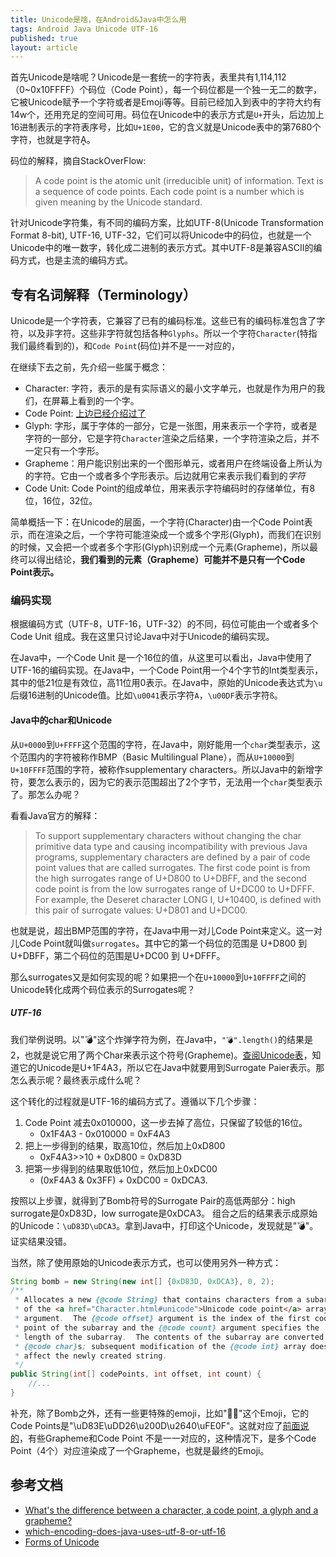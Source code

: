 ```yaml
---
title: Unicode是啥，在Android&Java中怎么用
tags: Android Java Unicode UTF-16
published: true
layout: article
---
```


首先Unicode是啥呢？Unicode是一套统一的字符表，表里共有1,114,112（0~0x10FFFF）个码位（Code Point），每一个码位都是一个独一无二的数字，它被Unicode赋予一个字符或者是Emoji等等。目前已经加入到表中的字符大约有14w个，还用充足的空间可用。码位在Unicode中的表示方式是`U+`开头，后边加上16进制表示的字符表序号，比如`U+1E00`，它的含义就是Unicode表中的第7680个字符，也就是字符Ḁ。

<!--more-->

码位的解释，摘自StackOverFlow:
> A code point is the atomic unit (irreducible unit) of information. Text is a sequence of code points. Each code point is a number which is given meaning by the Unicode standard.

针对Unicode字符集，有不同的编码方案，比如UTF-8(Unicode Transformation Format 8-bit), UTF-16, UTF-32，它们可以将Unicode中的码位，也就是一个Unicode中的唯一数字，转化成二进制的表示方式。其中UTF-8是兼容ASCII的编码方式，也是主流的编码方式。


## 专有名词解释（Terminology）
Unicode是一个字符表，它兼容了已有的编码标准。这些已有的编码标准包含了字符，以及非字符。这些非字符就包括各种`Glyphs`。所以一个字符`Character`(特指我们最终看到的)，和`Code Point`(码位)并不是一一对应的，

在继续下去之前，先介绍一些属于概念：
* Character: 字符，表示的是有实际语义的最小文字单元，也就是作为用户的我们，在屏幕上看到的一个字。
* Code Point: [上边已经介绍过了](#unicode是啥在java中怎么用)
* Glyph: 字形，属于字体的一部分，它是一张图，用来表示一个字符，或者是字符的一部分，它是字符`Character`渲染之后结果，一个字符渲染之后，并不一定只有一个字形。
* Grapheme：用户能识别出来的一个图形单元，或者用户在终端设备上所认为的字符。它由一个或者多个字形表示。后边就用它来表示我们看到的*字符*
* Code Unit: Code Point的组成单位，用来表示字符编码时的存储单位，有8位，16位，32位。

简单概括一下：在Unicode的层面，一个字符(Character)由一个Code Point表示，而在渲染之后，一个字符可能渲染成一个或多个字形(Glyph)，而我们在识别的时候，又会把一个或者多个字形(Glyph)识别成一个元素(Grapheme)，所以最终可以得出结论，**我们看到的元素（Grapheme）可能并不是只有一个Code Point表示。**

### 编码实现
根据编码方式（UTF-8，UTF-16，UTF-32）的不同，码位可能由一个或者多个Code Unit 组成。我在这里只讨论Java中对于Unicode的编码实现。

在Java中，一个Code Unit 是一个16位的值，从这里可以看出，Java中使用了UTF-16的编码实现。在Java中，一个Code Point用一个4个字节的Int类型表示，其中的低21位是有效位，高11位用0表示。在Java中，原始的Unicode表达式为`\u`后缀16进制的Unicode值。比如`\u0041`表示字符`A`，`\u00DF`表示字符`ß`。

#### Java中的char和Unicode
从`U+0000`到`U+FFFF`这个范围的字符，在Java中，刚好能用一个`char`类型表示，这个范围内的字符被称作BMP（Basic Multilingual Plane），而从`U+10000`到`U+10FFFF`范围的字符，被称作supplementary characters。所以Java中的新增字符，要怎么表示的，因为它的表示范围超出了2个字节，无法用一个`char`类型表示了。那怎么办呢？

看看Java官方的解释：

>To support supplementary characters without changing the char primitive data type and causing incompatibility with previous Java programs, supplementary characters are defined by a pair of code point values that are called surrogates. The first code point is from the high surrogates range of U+D800 to U+DBFF, and the second code point is from the low surrogates range of U+DC00 to U+DFFF. For example, the Deseret character LONG I, U+10400, is defined with this pair of surrogate values: U+D801 and U+DC00.

也就是说，超出BMP范围的字符，在Java中用一对儿Code Point来定义。这一对儿Code Point就叫做`surrogates`。其中它的第一个码位的范围是 U+D800 到 U+DBFF，第二个码位的范围是U+DC00 到 U+DFFF。

那么surrogates又是如何实现的呢？如果把一个在`U+10000`到`U+10FFFF`之间的Unicode转化成两个码位表示的Surrogates呢？

##### UTF-16
我们举例说明。以"💣"这个炸弹字符为例，在Java中，`"💣".length()`的结果是2，也就是说它用了两个Char来表示这个符号(Grapheme)。[查阅Unicode表](https://emojipedia.org/bomb/)，知道它的Unicode是U+1F4A3，所以它在Java中就要用到Surrogate Paier表示。那怎么表示呢？最终表示成什么呢？

这个转化的过程就是UTF-16的编码方式了。遵循以下几个步骤：
1. Code Point 减去0x010000，这一步去掉了高位，只保留了较低的16位。
   * 0x1F4A3 - 0x010000 = 0xF4A3
2. 把上一步得到的结果，取高10位，然后加上0xD800
   * 0xF4A3>>10 + 0xD800 = 0xD83D
3. 把第一步得到的结果取低10位，然后加上0xDC00
   * (0xF4A3 & 0x3FF) + 0xDC00 = 0xDCA3.

按照以上步骤，就得到了Bomb符号的Surrogate Pair的高低两部分：high surrogate是0xD83D，low surrogate是0xDCA3。 组合之后的结果表示成原始的Unicode：`\uD83D\uDCA3`。拿到Java中，打印这个Unicode，发现就是"💣"。证实结果没错。

当然，除了使用原始的Unicode表示方式，也可以使用另外一种方式：

```java
String bomb = new String(new int[] {0xD83D, 0xDCA3}, 0, 2);
/**
 * Allocates a new {@code String} that contains characters from a subarray
 * of the <a href="Character.html#unicode">Unicode code point</a> array
 * argument.  The {@code offset} argument is the index of the first code
 * point of the subarray and the {@code count} argument specifies the
 * length of the subarray.  The contents of the subarray are converted to
 * {@code char}s; subsequent modification of the {@code int} array does not
 * affect the newly created string.
 */
public String(int[] codePoints, int offset, int count) {
    //...
}
```

补充，除了Bomb之外，还有一些更特殊的emoji，比如"🤦‍♀️"这个Emoji，它的Code Points是"\uD83E\uDD26\u200D\u2640\uFE0F"。这就对应了[前面说的](#专有名词解释terminology)，有些Grapheme和Code Point 不是一一对应的，这种情况下，是多个Code Point（4个）对应渲染成了一个Grapheme，也就是最终的Emoji。

## 参考文档

* [What's the difference between a character, a code point, a glyph and a grapheme?](https://stackoverflow.com/questions/27331819/whats-the-difference-between-a-character-a-code-point-a-glyph-and-a-grapheme)
* [which-encoding-does-java-uses-utf-8-or-utf-16](https://stackoverflow.com/questions/39955169/which-encoding-does-java-uses-utf-8-or-utf-16)
* [Forms of Unicode](https://icu-project.org/docs/papers/forms_of_unicode/#h2)